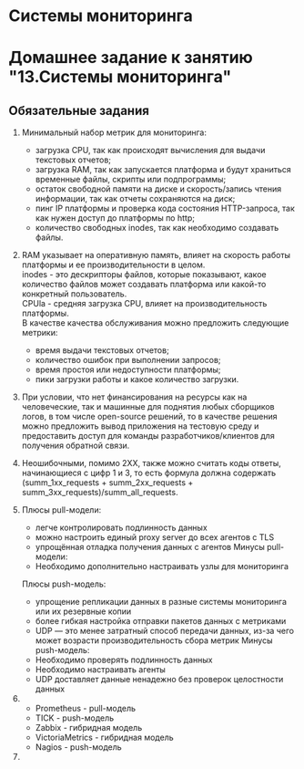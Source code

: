 # Системы мониторинга
# Домашнее задание к занятию "13.Системы мониторинга"

## Обязательные задания
  1. Минимальный набор метрик для мониторинга:  
     - загрузка CPU, так как происходят вычисления для выдачи текстовых отчетов;  
     - загрузка RAM, так как запускается платформа и будут храниться временные файлы, скрипты или подпрограммы;  
     - остаток свободной памяти на диске и скорость/запись чтения информации, так как отчеты сохраняются на диск;  
     - пинг IP платформы и проверка кода состояния HTTP-запроса, так как нужен доступ до платформы по http;  
     - количество свободных inodes, так как необходимо создавать файлы.
  2. RAM указывает на оперативную память, влияет на скорость работы платформы и ее производительности в целом.  
     inodes - это дескрипторы файлов, которые показывают, какое количество файлов может создавать платформа или какой-то конкретный пользователь.  
     CPUla - средняя загрузка CPU, влияет на производительность платформы.  
     В качестве качества обслуживания можно предложить следующие метрики:  
     - время выдачи текстовых отчетов;  
     - количество ошибок при выполнении запросов;  
     - время простоя или недоступности платформы;  
     - пики загрузки работы и какое количество загрузки.
  3. При условии, что нет финансирования на ресурсы как на человеческие, так и машинные для поднятия любых сборщиков логов, в том числе open-source решений, то в качестве решения можно предложить вывод приложения на тестовую среду и предоставить доступ для команды разработчиков/клиентов для получения обратной связи.
  4. Неошибочными, помимо 2ХХ, также можно считать коды ответы, начинающиеся с цифр 1 и 3, то есть формула должна содержать (summ_1xx_requests + summ_2xx_requests + summ_3xx_requests)/summ_all_requests.
  5. Плюсы pull-модели:
     - легче контролировать подлинность данных
     - можно настроить единый proxy server до всех агентов с TLS
     - упрощённая отладка получения данных с агентов
     Минусы pull-модели:
     - Необходимо дополнительно настраивать узлы для мониторинга
     
     Плюсы push-модель:
     - упрощение репликации данных в разные системы мониторинга или их резервные копии
     - более гибкая настройка отправки пакетов данных с метриками
     - UDP — это менее затратный способ передачи данных, из-за чего может возрасти производительность сбора метрик
     Минусы push-модель:
     - Необходимо проверять подлинность данных
     - Необходимо настраивать агенты
     - UDP доставляет данные ненадежно без проверок целостности данных
  6. - Prometheus - pull-модель
     - TICK - push-модель
     - Zabbix - гибридная модель
     - VictoriaMetrics - гибридная модель
     - Nagios - push-модель
  7. 
